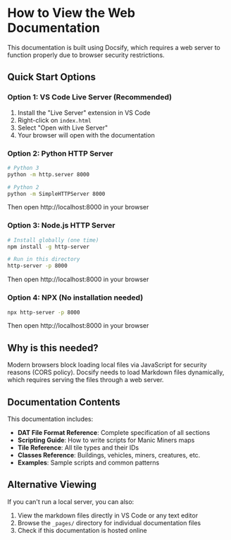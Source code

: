 # How to View the Web Documentation

This documentation is built using Docsify, which requires a web server to function properly due to browser security restrictions.

## Quick Start Options

### Option 1: VS Code Live Server (Recommended)
1. Install the "Live Server" extension in VS Code
2. Right-click on `index.html`
3. Select "Open with Live Server"
4. Your browser will open with the documentation

### Option 2: Python HTTP Server
```bash
# Python 3
python -m http.server 8000

# Python 2
python -m SimpleHTTPServer 8000
```
Then open http://localhost:8000 in your browser

### Option 3: Node.js HTTP Server
```bash
# Install globally (one time)
npm install -g http-server

# Run in this directory
http-server -p 8000
```
Then open http://localhost:8000 in your browser

### Option 4: NPX (No installation needed)
```bash
npx http-server -p 8000
```
Then open http://localhost:8000 in your browser

## Why is this needed?

Modern browsers block loading local files via JavaScript for security reasons (CORS policy). Docsify needs to load Markdown files dynamically, which requires serving the files through a web server.

## Documentation Contents

This documentation includes:
- **DAT File Format Reference**: Complete specification of all sections
- **Scripting Guide**: How to write scripts for Manic Miners maps  
- **Tile Reference**: All tile types and their IDs
- **Classes Reference**: Buildings, vehicles, miners, creatures, etc.
- **Examples**: Sample scripts and common patterns

## Alternative Viewing

If you can't run a local server, you can also:
1. View the markdown files directly in VS Code or any text editor
2. Browse the `_pages/` directory for individual documentation files
3. Check if this documentation is hosted online